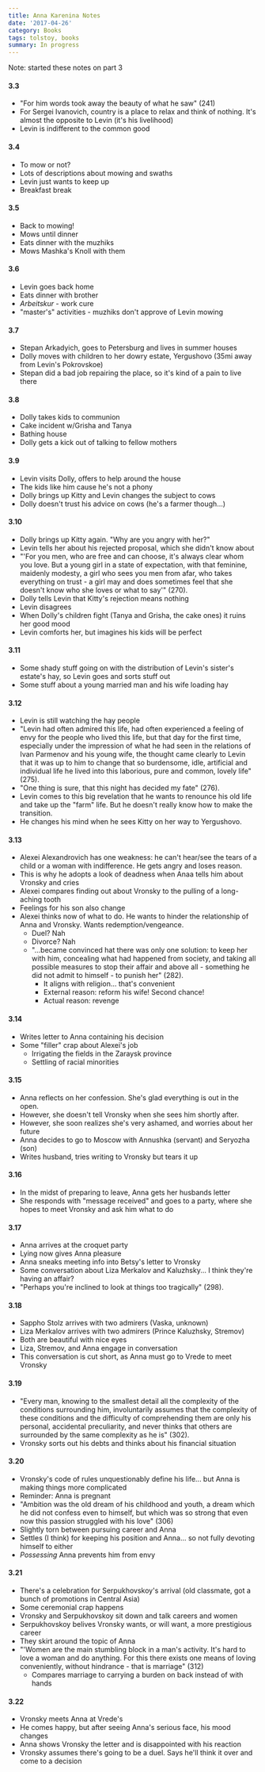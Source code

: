 ```yaml
---
title: Anna Karenina Notes
date: '2017-04-26'
category: Books
tags: tolstoy, books
summary: In progress
---
```


Note: started these notes on part 3

#### 3.3
* "For him words took away the beauty of what he saw" (241)
* For Sergei Ivanovich, country is a place to relax and think of nothing. It's
almost the opposite to Levin (it's his livelihood)
* Levin is indifferent to the common good

#### 3.4
* To mow or not?
* Lots of descriptions about mowing and swaths
* Levin just wants to keep up
* Breakfast break

#### 3.5
* Back to mowing!
* Mows until dinner
* Eats dinner with the muzhiks
* Mows Mashka's Knoll with them

#### 3.6
* Levin goes back home
* Eats dinner with brother
* *Arbeitskur* - work cure
* "master's" activities - muzhiks don't approve of Levin mowing

#### 3.7
* Stepan Arkadyich, goes to Petersburg and lives in summer houses
* Dolly moves with children to her dowry estate, Yergushovo (35mi away from Levin's Pokrovskoe)
* Stepan did a bad job repairing the place, so it's kind of a pain to live there

#### 3.8
* Dolly takes kids to communion
* Cake incident w/Grisha and Tanya
* Bathing house
* Dolly gets a kick out of talking to fellow mothers

#### 3.9
* Levin visits Dolly, offers to help around the house
* The kids like him cause he's not a phony
* Dolly brings up Kitty and Levin changes the subject to cows
* Dolly doesn't trust his advice on cows (he's a farmer though...)

#### 3.10
* Dolly brings up Kitty again. "Why are you angry with her?"
* Levin tells her about his rejected proposal, which she didn't know about
* "'For you men, who are free and can choose, it's always clear whom you love.
But a young girl in a state of expectation, with that feminine, maidenly modesty,
a girl who sees you men from afar, who takes everything on trust - a girl may and
does sometimes feel that she doesn't know who she loves or what to say'" (270).
* Dolly tells Levin that Kitty's rejection means nothing
* Levin disagrees
* When Dolly's children fight (Tanya and Grisha, the cake ones) it ruins her good mood
* Levin comforts her, but imagines his kids will be perfect

#### 3.11
* Some shady stuff going on with the distribution of Levin's sister's estate's hay,
so Levin goes and sorts stuff out
* Some stuff about a young married man and his wife loading hay

#### 3.12
* Levin is still watching the hay people
* "Levin had often admired this life, had often experienced a feeling of envy for
the people who lived this life, but that day for the first time, especially
under the impression of what he had seen in the relations of Ivan Parmenov and his
young wife, the thought came clearly to Levin that it was up to him to change that
so burdensome, idle, artificial and individual life he lived into this laborious,
pure and common, lovely life" (275).
* "One thing is sure, that this night has decided my fate" (276).
* Levin comes to this big revelation that he wants to renounce his old life and
take up the "farm" life. But he doesn't really know how to make the transition.
* He changes his mind when he sees Kitty on her way to Yergushovo.

#### 3.13
* Alexei Alexandrovich has one weakness: he can't hear/see the tears of a child or a
woman with indifference. He gets angry and loses reason.
* This is why he adopts a look of deadness when Anaa tells him about Vronsky and cries
* Alexei compares finding out about Vronsky to the pulling of a long-aching tooth
* Feelings for his son also change
* Alexei thinks now of what to do. He wants to hinder the relationship of Anna and Vronsky.
Wants redemption/vengeance.
  * Duel? Nah
  * Divorce? Nah
  * "...became convinced hat there was only one solution: to keep her with him,
  concealing what had happened from society, and taking all possible measures to stop
  their affair and above all - something he did not admit to himself - to punish her" (282).
    * It aligns with religion... that's convenient
    * External reason: reform his wife! Second chance!
    * Actual reason: revenge

#### 3.14
* Writes letter to Anna containing his decision
* Some "filler" crap about Alexei's job
  * Irrigating the fields in the Zaraysk province
  * Settling of racial minorities

#### 3.15
* Anna reflects on her confession. She's glad everything is out in the open.
* However, she doesn't tell Vronsky when she sees him shortly after.
* However, she soon realizes she's very ashamed, and worries about her future
* Anna decides to go to Moscow with Annushka (servant) and Seryozha (son)
* Writes husband, tries writing to Vronsky but tears it up

#### 3.16
* In the midst of preparing to leave, Anna gets her husbands letter
* She responds with "message received" and goes to a party, where she hopes to
meet Vronsky and ask him what to do

#### 3.17
* Anna arrives at the croquet party
* Lying now gives Anna pleasure
* Anna sneaks meeting info into Betsy's letter to Vronsky
* Some conversation about Liza Merkalov and Kaluzhsky... I think they're having
an affair?
* "Perhaps you're inclined to look at things too tragically" (298).

#### 3.18
* Sappho Stolz arrives with two admirers (Vaska, unknown)
* Liza Merkalov arrives with two admirers (Prince Kaluzhsky, Stremov)
* Both are beautiful with nice eyes
* Liza, Stremov, and Anna engage in conversation
* This conversation is cut short, as Anna must go to Vrede to meet Vronsky

#### 3.19
* "Every man, knowing to the smallest detail all the complexity of the conditions
surrounding him, involuntarily assumes that the complexity of these conditions
and the difficulty of comprehending them are only his personal, accidental
preculiarity, and never thinks that others are surrounded by the same
complexity as he is" (302).
* Vronsky sorts out his debts and thinks about his financial situation

#### 3.20
* Vronsky's code of rules unquestionably define his life... but Anna is making
things more complicated
* Reminder: Anna is pregnant
* "Ambition was the old dream of his childhood and youth, a dream which he
did not confess even to himself, but which was so strong that even now this passion
struggled with his love" (306)
* Slightly torn between pursuing career and Anna
* Settles (I think) for keeping his position and Anna... so not fully devoting himself
to either
* *Possessing* Anna prevents him from envy

#### 3.21
* There's a celebration for Serpukhovskoy's arrival (old classmate, got a bunch of promotions in Central Asia)
*  Some ceremonial crap happens
* Vronsky and Serpukhovskoy sit down and talk careers and women
* Serpukhovskoy belives Vronsky wants, or will want, a more prestigious career
* They skirt around the topic of Anna
* "'Women are the main stumbling block in a man's activity. It's hard to love a woman
and do anything. For this there exists one means of loving conveniently, without hindrance - that is marriage" (312)
  * Compares marriage to carrying a burden on back instead of with hands

#### 3.22
* Vronsky meets Anna at Vrede's
* He comes happy, but after seeing Anna's serious face, his mood changes
* Anna shows Vronsky the letter and is disappointed with his reaction
* Vronsky assumes there's going to be a duel. Says he'll
think it over and come to a decision
